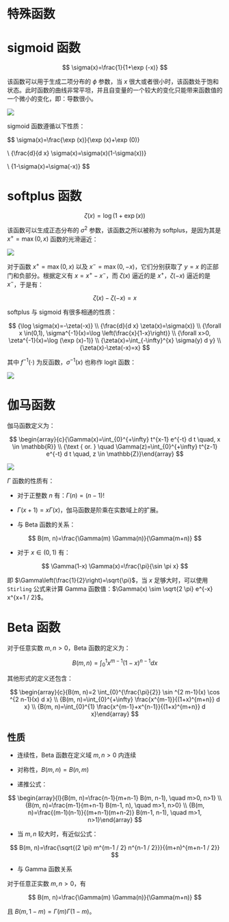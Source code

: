# 特殊函数

# sigmoid 函数

$$
\sigma(x)=\frac{1}{1+\exp (-x)}
$$

该函数可以用于生成二项分布的 $\phi$ 参数，当 $x$ 很大或者很小时，该函数处于饱和状态。此时函数的曲线非常平坦，并且自变量的一个较大的变化只能带来函数值的一个微小的变化，即：导数很小。

![](https://i.postimg.cc/tCbcnGRF/image.png)

sigmoid 函数遵循以下性质：

$$
\sigma(x)=\frac{\exp (x)}{\exp (x)+\exp (0)}

\\ {\frac{d}{d x} \sigma(x)=\sigma(x)(1-\sigma(x))}

\\ {1-\sigma(x)=\sigma(-x)}
$$

# softplus 函数

$$
\zeta(x)=\log (1+\exp (x))
$$

该函数可以生成正态分布的 $\sigma^{2}$ 参数，该函数之所以被称为 softplus，是因为其是 $x^{+}=\max (0, x)$ 函数的光滑逼近：

![](https://i.postimg.cc/Y0Lt4Kt5/image.png)

对于函数 $x^{+}=\max (0, x)$ 以及 $x^{-}=\max (0, -x)$，它们分别获取了 $y=x$ 的正部门和负部分。根据定义有 $x = x^{+} - x^{-}$，而 $\zeta(x)$ 逼近的是 $x^{+}$，$\zeta(-x)$ 逼近的是 $x^{-}$，于是有：

$$
\zeta(x)-\zeta(-x)=x
$$

softplus 与 sigmoid 有很多相通的性质：

$$
{\log \sigma(x)=-\zeta(-x)} \\ {\frac{d}{d x} \zeta(x)=\sigma(x)} \\ {\forall x \in(0,1), \sigma^{-1}(x)=\log \left(\frac{x}{1-x}\right)} \\ {\forall x>0, \zeta^{-1}(x)=\log (\exp (x)-1)} \\ {\zeta(x)=\int_{-\infty}^{x} \sigma(y) d y} \\ {\zeta(x)-\zeta(-x)=x}
$$

其中 $f^{-1}(\cdot)$ 为反函数，$\sigma^{-1}(x)$ 也称作 logit 函数：

![](https://i.postimg.cc/YCDGmk79/image.png)

# 伽马函数

伽马函数定义为：

$$
\begin{array}{c}{\Gamma(x)=\int_{0}^{+\infty} t^{x-1} e^{-t} d t \quad, x \in \mathbb{R}} \\ {\text { or. } \quad \Gamma(z)=\int_{0}^{+\infty} t^{z-1} e^{-t} d t \quad, z \in \mathbb{Z}}\end{array}
$$

![](https://i.postimg.cc/G2GHNyy8/image.png)

$\Gamma$ 函数的性质有：

- 对于正整数 $n$ 有：$\Gamma(n)=(n-1) !$

- $\Gamma(x+1)=x \Gamma(x)$，伽马函数是阶乘在实数域上的扩展。

- 与 Beta 函数的关系：

$$
B(m, n)=\frac{\Gamma(m) \Gamma(n)}{\Gamma(m+n)}
$$

- 对于 $x \in(0,1)$ 有：

$$
\Gamma(1-x) \Gamma(x)=\frac{\pi}{\sin \pi x}
$$

即 $\Gamma\left(\frac{1}{2}\right)=\sqrt{\pi}$，当 $x$ 足够大时，可以使用 `Stirling` 公式来计算 Gamma 函数值：$\Gamma(x) \sim \sqrt{2 \pi} e^{-x} x^{x+1 / 2}$。

# Beta 函数

对于任意实数 $m, n>0$，Beta 函数的定义为：

$$
B(m, n)=\int_{0}^{1} x^{m-1}(1-x)^{n-1} d x
$$

其他形式的定义还包含：

$$
\begin{array}{c}{B(m, n)=2 \int_{0}^{\frac{\pi}{2}} \sin ^{2 m-1}(x) \cos ^{2 n-1}(x) d x} \\ {B(m, n)=\int_{0}^{+\infty} \frac{x^{m-1}}{(1+x)^{m+n}} d x} \\ {B(m, n)=\int_{0}^{1} \frac{x^{m-1}+x^{n-1}}{(1+x)^{m+n}} d x}\end{array}
$$

## 性质

- 连续性，Beta 函数在定义域 $m, n>0$ 内连续

- 对称性，$B(m, n)=B(n, m)$

- 递推公式：

$$
\begin{array}{l}{B(m, n)=\frac{n-1}{m+n-1} B(m, n-1), \quad m>0, n>1} \\ {B(m, n)=\frac{m-1}{m+n-1} B(m-1, n), \quad m>1, n>0} \\ {B(m, n)=\frac{(m-1)(n-1)}{(m+n-1)(m+n-2)} B(m-1, n-1), \quad m>1, n>1}\end{array}
$$

- 当 $m,n$ 较大时，有近似公式：

$$
B(m, n)=\frac{\sqrt{(2 \pi) m^{m-1 / 2} n^{n-1 / 2}}}{(m+n)^{m+n-1 / 2}}
$$

- 与 Gamma 函数关系

对于任意正实数 $m, n>0$，有

$$
B(m, n)=\frac{\Gamma(m) \Gamma(n)}{\Gamma(m+n)}
$$

且 $B(m, 1-m)=\Gamma(m) \Gamma(1-m)$。
